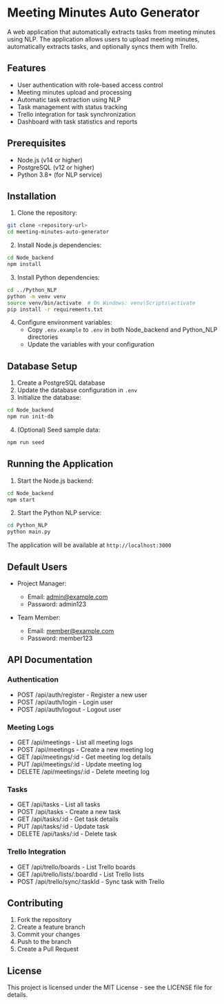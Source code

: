 # Meeting Minutes Auto Generator

A web application that automatically extracts tasks from meeting minutes using NLP. The application allows users to upload meeting minutes, automatically extracts tasks, and optionally syncs them with Trello.

## Features

- User authentication with role-based access control
- Meeting minutes upload and processing
- Automatic task extraction using NLP
- Task management with status tracking
- Trello integration for task synchronization
- Dashboard with task statistics and reports

## Prerequisites

- Node.js (v14 or higher)
- PostgreSQL (v12 or higher)
- Python 3.8+ (for NLP service)

## Installation

1. Clone the repository:
```bash
git clone <repository-url>
cd meeting-minutes-auto-generator
```

2. Install Node.js dependencies:
```bash
cd Node_backend
npm install
```

3. Install Python dependencies:
```bash
cd ../Python_NLP
python -m venv venv
source venv/bin/activate  # On Windows: venv\Scripts\activate
pip install -r requirements.txt
```

4. Configure environment variables:
   - Copy `.env.example` to `.env` in both Node_backend and Python_NLP directories
   - Update the variables with your configuration

## Database Setup

1. Create a PostgreSQL database
2. Update the database configuration in `.env`
3. Initialize the database:
```bash
cd Node_backend
npm run init-db
```

4. (Optional) Seed sample data:
```bash
npm run seed
```

## Running the Application

1. Start the Node.js backend:
```bash
cd Node_backend
npm start
```

2. Start the Python NLP service:
```bash
cd Python_NLP
python main.py
```

The application will be available at `http://localhost:3000`

## Default Users

- Project Manager:
  - Email: admin@example.com
  - Password: admin123

- Team Member:
  - Email: member@example.com
  - Password: member123

## API Documentation

### Authentication
- POST /api/auth/register - Register a new user
- POST /api/auth/login - Login user
- POST /api/auth/logout - Logout user

### Meeting Logs
- GET /api/meetings - List all meeting logs
- POST /api/meetings - Create a new meeting log
- GET /api/meetings/:id - Get meeting log details
- PUT /api/meetings/:id - Update meeting log
- DELETE /api/meetings/:id - Delete meeting log

### Tasks
- GET /api/tasks - List all tasks
- POST /api/tasks - Create a new task
- GET /api/tasks/:id - Get task details
- PUT /api/tasks/:id - Update task
- DELETE /api/tasks/:id - Delete task

### Trello Integration
- GET /api/trello/boards - List Trello boards
- GET /api/trello/lists/:boardId - List Trello lists
- POST /api/trello/sync/:taskId - Sync task with Trello

## Contributing

1. Fork the repository
2. Create a feature branch
3. Commit your changes
4. Push to the branch
5. Create a Pull Request

## License

This project is licensed under the MIT License - see the LICENSE file for details. 